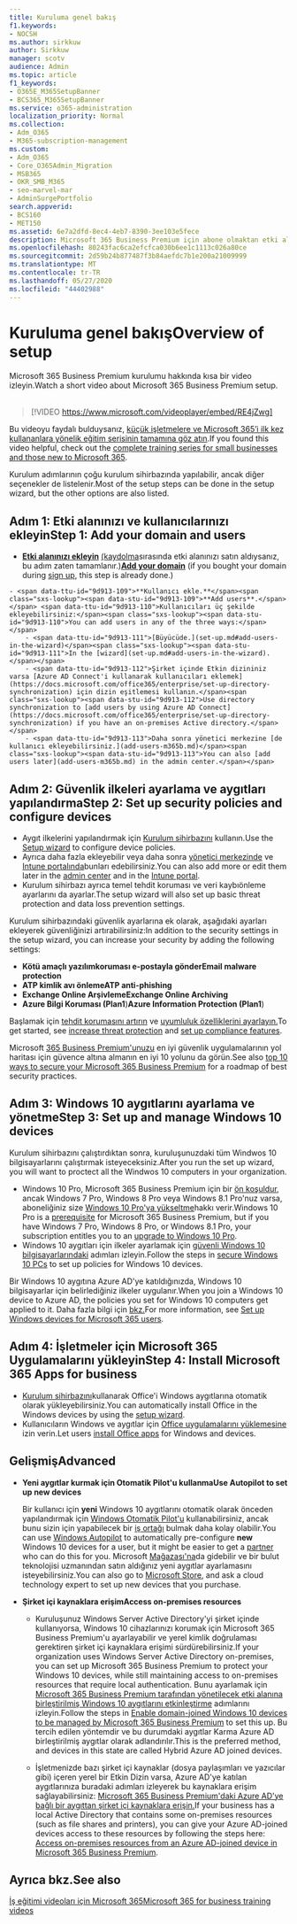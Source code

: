 ```yaml
---
title: Kuruluma genel bakış
f1.keywords:
- NOCSH
ms.author: sirkkuw
author: Sirkkuw
manager: scotv
audience: Admin
ms.topic: article
f1_keywords:
- O365E_M365SetupBanner
- BCS365_M365SetupBanner
ms.service: o365-administration
localization_priority: Normal
ms.collection:
- Adm_O365
- M365-subscription-management
ms.custom:
- Adm_O365
- Core_O365Admin_Migration
- MSB365
- OKR_SMB_M365
- seo-marvel-mar
- AdminSurgePortfolio
search.appverid:
- BCS160
- MET150
ms.assetid: 6e7a2dfd-8ec4-4eb7-8390-3ee103e5fece
description: Microsoft 365 Business Premium için abone olmaktan etki alanı ve kullanıcı eklemeye, güvenlik ilkeleri ayarlamaya ve daha fazlasına kadar kurulum adımlarını öğrenin.
ms.openlocfilehash: 80243fac6ca2efcfca030b6ee1c1113c026a80ce
ms.sourcegitcommit: 2d59b24b877487f3b84aefdc7b1e200a21009999
ms.translationtype: MT
ms.contentlocale: tr-TR
ms.lasthandoff: 05/27/2020
ms.locfileid: "44402988"
---
```

# <a name="overview-of-setup"></a><span data-ttu-id="9d913-103">Kuruluma genel bakış</span><span class="sxs-lookup"><span data-stu-id="9d913-103">Overview of setup</span></span>

<span data-ttu-id="9d913-104">Microsoft 365 Business Premium kurulumu hakkında kısa bir video izleyin.</span><span class="sxs-lookup"><span data-stu-id="9d913-104">Watch a short video about Microsoft 365 Business Premium setup.</span></span><br><br>

> [!VIDEO https://www.microsoft.com/videoplayer/embed/RE4jZwg] 

<span data-ttu-id="9d913-105">Bu videoyu faydalı bulduysanız, [küçük işletmelere ve Microsoft 365’i ilk kez kullananlara yönelik eğitim serisinin tamamına göz atın](https://support.office.com/article/6ab4bbcd-79cf-4000-a0bd-d42ce4d12816).</span><span class="sxs-lookup"><span data-stu-id="9d913-105">If you found this video helpful, check out the [complete training series for small businesses and those new to Microsoft 365](https://support.office.com/article/6ab4bbcd-79cf-4000-a0bd-d42ce4d12816).</span></span>

<span data-ttu-id="9d913-106">Kurulum adımlarının çoğu kurulum sihirbazında yapılabilir, ancak diğer seçenekler de listelenir.</span><span class="sxs-lookup"><span data-stu-id="9d913-106">Most of the setup steps can be done in the setup wizard, but the other options are also listed.</span></span>

## <a name="step-1-add-your-domain-and-users"></a><span data-ttu-id="9d913-107">Adım 1: Etki alanınızı ve kullanıcılarınızı ekleyin</span><span class="sxs-lookup"><span data-stu-id="9d913-107">Step 1: Add your domain and users</span></span>

   - <span data-ttu-id="9d913-108">**[Etki alanınızı ekleyin](set-up.md#add-your-domain-to-personalize-sign-in)** [(kaydolma](sign-up.md)sırasında etki alanınızı satın aldıysanız, bu adım zaten tamamlanır.)</span><span class="sxs-lookup"><span data-stu-id="9d913-108">**[Add your domain](set-up.md#add-your-domain-to-personalize-sign-in)** (if you bought your domain during [sign up](sign-up.md), this step is already done.)</span></span>

    - <span data-ttu-id="9d913-109">**Kullanıcı ekle.**</span><span class="sxs-lookup"><span data-stu-id="9d913-109">**Add users**.</span></span> <span data-ttu-id="9d913-110">Kullanıcıları üç şekilde ekleyebilirsiniz:</span><span class="sxs-lookup"><span data-stu-id="9d913-110">You can add users in any of the three ways:</span></span>
        - <span data-ttu-id="9d913-111">[Büyücüde.](set-up.md#add-users-in-the-wizard)</span><span class="sxs-lookup"><span data-stu-id="9d913-111">In the [wizard](set-up.md#add-users-in-the-wizard).</span></span>
        - <span data-ttu-id="9d913-112">Şirket içinde Etkin dizininiz varsa [Azure AD Connect'i kullanarak kullanıcıları eklemek](https://docs.microsoft.com/office365/enterprise/set-up-directory-synchronization) için dizin eşitlemesi kullanın.</span><span class="sxs-lookup"><span data-stu-id="9d913-112">Use directory synchronization to [add users by using Azure AD Connect](https://docs.microsoft.com/office365/enterprise/set-up-directory-synchronization) if you have an on-premises Active directory.</span></span>
        - <span data-ttu-id="9d913-113">Daha sonra yönetici merkezine [de kullanıcı ekleyebilirsiniz.](add-users-m365b.md)</span><span class="sxs-lookup"><span data-stu-id="9d913-113">You can also [add users later](add-users-m365b.md) in the admin center.</span></span>
## <a name="step-2-set-up-security-policies-and-configure-devices"></a><span data-ttu-id="9d913-114">Adım 2: Güvenlik ilkeleri ayarlama ve aygıtları yapılandırma</span><span class="sxs-lookup"><span data-stu-id="9d913-114">Step 2: Set up security policies and configure devices</span></span> 

  - <span data-ttu-id="9d913-115">Aygıt ilkelerini yapılandırmak için [Kurulum sihirbazını](set-up.md#protect-your-organization) kullanın.</span><span class="sxs-lookup"><span data-stu-id="9d913-115">Use the [Setup wizard](set-up.md#protect-your-organization) to configure device policies.</span></span> 
  - <span data-ttu-id="9d913-116">Ayrıca daha fazla ekleyebilir veya daha sonra [yönetici merkezinde](view-policies-and-devices.md) ve [Intune portalında](https://docs.microsoft.com/intune/tutorial-walkthrough-intune-portal)bunları edebilirsiniz.</span><span class="sxs-lookup"><span data-stu-id="9d913-116">You can also add more or edit them later in the [admin center](view-policies-and-devices.md) and in the [Intune portal](https://docs.microsoft.com/intune/tutorial-walkthrough-intune-portal).</span></span>
  - <span data-ttu-id="9d913-117">Kurulum sihirbazı ayrıca temel tehdit koruması ve veri kaybıönleme ayarlarını da ayarlar.</span><span class="sxs-lookup"><span data-stu-id="9d913-117">The setup wizard will also set up basic threat protection and data loss prevention settings.</span></span>
  
  <span data-ttu-id="9d913-118">Kurulum sihirbazındaki güvenlik ayarlarına ek olarak, aşağıdaki ayarları ekleyerek güvenliğinizi artırabilirsiniz:</span><span class="sxs-lookup"><span data-stu-id="9d913-118">In addition to the security settings in the setup wizard, you can increase your security by adding the following settings:</span></span>

- <span data-ttu-id="9d913-119">**Kötü amaçlı yazılımkoruması e-postayla gönder**</span><span class="sxs-lookup"><span data-stu-id="9d913-119">**Email malware protection**</span></span>
- <span data-ttu-id="9d913-120">**ATP kimlik avı önleme**</span><span class="sxs-lookup"><span data-stu-id="9d913-120">**ATP anti-phishing**</span></span>
- <span data-ttu-id="9d913-121">**Exchange Online Arşivleme**</span><span class="sxs-lookup"><span data-stu-id="9d913-121">**Exchange Online Archiving**</span></span>
- <span data-ttu-id="9d913-122">**Azure Bilgi Koruması (Plan1**)</span><span class="sxs-lookup"><span data-stu-id="9d913-122">**Azure Information Protection (Plan1**)</span></span>

<span data-ttu-id="9d913-123">Başlamak için [tehdit korumasını artırın](increase-threat-protection.md) ve [uyumluluk özelliklerini ayarlayın.](set-up-compliance.md)</span><span class="sxs-lookup"><span data-stu-id="9d913-123">To get started, see [increase threat protection](increase-threat-protection.md) and [set up compliance features](set-up-compliance.md).</span></span>

<span data-ttu-id="9d913-124">Microsoft [365 Business Premium'unuzu](https://docs.microsoft.com/office365/admin/security-and-compliance/secure-your-business-data) en iyi güvenlik uygulamalarının yol haritası için güvence altına almanın en iyi 10 yolunu da görün.</span><span class="sxs-lookup"><span data-stu-id="9d913-124">See also [top 10 ways to secure your Microsoft 365 Business Premium](https://docs.microsoft.com/office365/admin/security-and-compliance/secure-your-business-data) for a roadmap of best security practices.</span></span>

## <a name="step-3-set-up-and-manage-windows-10-devices"></a><span data-ttu-id="9d913-125">Adım 3: Windows 10 aygıtlarını ayarlama ve yönetme</span><span class="sxs-lookup"><span data-stu-id="9d913-125">Step 3: Set up and manage Windows 10 devices</span></span>

<span data-ttu-id="9d913-126">Kurulum sihirbazını çalıştırdıktan sonra, kuruluşunuzdaki tüm Windwos 10 bilgisayarlarını çalıştırmak isteyeceksiniz.</span><span class="sxs-lookup"><span data-stu-id="9d913-126">After you run the set up wizard, you will want to proctect all the Windwos 10 computers in your organization.</span></span>
  
- <span data-ttu-id="9d913-127">Windows 10 Pro, Microsoft 365 Business Premium için bir [ön koşuldur,](pre-requisites-for-data-protection.md) ancak Windows 7 Pro, Windows 8 Pro veya Windows 8.1 Pro'nuz varsa, aboneliğiniz size [Windows 10 Pro'ya yükseltme](https://docs.microsoft.com/microsoft-365/business/upgrade-to-windows-pro-creators-update)hakkı verir.</span><span class="sxs-lookup"><span data-stu-id="9d913-127">Windows 10 Pro is a [prerequisite](pre-requisites-for-data-protection.md) for Microsoft 365 Business Premium, but if you have Windows 7 Pro, Windows 8 Pro, or Windows 8.1 Pro, your subscription entitles you to an [upgrade to  Windows 10 Pro](https://docs.microsoft.com/microsoft-365/business/upgrade-to-windows-pro-creators-update).</span></span>
- <span data-ttu-id="9d913-128">Windows 10 aygıtları için ilkeler ayarlamak için [güvenli Windows 10 bilgisayarlarındaki](secure-win-10-pcs.md) adımları izleyin.</span><span class="sxs-lookup"><span data-stu-id="9d913-128">Follow the steps in [secure Windows 10 PCs](secure-win-10-pcs.md) to set up policies for Windows 10 devices.</span></span>

<span data-ttu-id="9d913-129">Bir Windows 10 aygıtına Azure AD'ye katıldığınızda, Windows 10 bilgisayarlar için belirlediğiniz ilkeler uygulanır.</span><span class="sxs-lookup"><span data-stu-id="9d913-129">When you join a Windows 10 device to Azure AD, the policies you set for Windows 10 computers get applied to it.</span></span> <span data-ttu-id="9d913-130">Daha fazla bilgi için [bkz.](set-up-windows-devices.md)</span><span class="sxs-lookup"><span data-stu-id="9d913-130">For more information, see [Set up Windows devices for Microsoft 365 users](set-up-windows-devices.md).</span></span>

## <a name="step-4-install-microsoft-365-apps-for-business"></a><span data-ttu-id="9d913-131">Adım 4: İşletmeler için Microsoft 365 Uygulamalarını yükleyin</span><span class="sxs-lookup"><span data-stu-id="9d913-131">Step 4: Install Microsoft 365 Apps for business</span></span>
- <span data-ttu-id="9d913-132">[Kurulum sihirbazını](set-up.md#deploy-office-365-client-apps)kullanarak Office'i Windows aygıtlarına otomatik olarak yükleyebilirsiniz.</span><span class="sxs-lookup"><span data-stu-id="9d913-132">You can automatically install Office in the Windows devices by using the [setup wizard](set-up.md#deploy-office-365-client-apps).</span></span>
- <span data-ttu-id="9d913-133">Kullanıcıların Windows ve aygıtlar için [Office uygulamalarını yüklemesine](https://docs.microsoft.com/office365/admin/setup/install-applications) izin verin.</span><span class="sxs-lookup"><span data-stu-id="9d913-133">Let users [install Office apps](https://docs.microsoft.com/office365/admin/setup/install-applications) for Windows and devices.</span></span>
     
## <a name="advanced"></a><span data-ttu-id="9d913-134">Gelişmiş</span><span class="sxs-lookup"><span data-stu-id="9d913-134">Advanced</span></span>
- <span data-ttu-id="9d913-135">**Yeni aygıtlar kurmak için Otomatik Pilot'u kullanma**</span><span class="sxs-lookup"><span data-stu-id="9d913-135">**Use Autopilot to set up new devices**</span></span>
            
     <span data-ttu-id="9d913-136">Bir kullanıcı için **yeni** Windows 10 aygıtlarını otomatik olarak önceden yapılandırmak için [Windows Otomatik Pilot'u](add-autopilot-devices-and-profile.md) kullanabilirsiniz, ancak bunu sizin için yapabilecek bir [iş ortağı](https://www.microsoft.com/solution-providers/search) bulmak daha kolay olabilir.</span><span class="sxs-lookup"><span data-stu-id="9d913-136">You can use [Windows Autopilot](add-autopilot-devices-and-profile.md) to automatically pre-configure **new** Windows 10 devices for a user, but it might be easier to get a [partner](https://www.microsoft.com/solution-providers/search) who can do this for you.</span></span> <span data-ttu-id="9d913-137">Microsoft [Mağazası'na](https://go.microsoft.com/fwlink/?linkid=874598)da gidebilir ve bir bulut teknolojisi uzmanından satın aldığınız yeni aygıtlar ayarlamasını isteyebilirsiniz.</span><span class="sxs-lookup"><span data-stu-id="9d913-137">You can also go to [Microsoft Store](https://go.microsoft.com/fwlink/?linkid=874598), and ask a cloud technology expert to set up new devices that you purchase.</span></span>

- <span data-ttu-id="9d913-138">**Şirket içi kaynaklara erişim**</span><span class="sxs-lookup"><span data-stu-id="9d913-138">**Access on-premises resources**</span></span>

     - <span data-ttu-id="9d913-139">Kuruluşunuz Windows Server Active Directory'yi şirket içinde kullanıyorsa, Windows 10 cihazlarınızı korumak için Microsoft 365 Business Premium'u ayarlayabilir ve yerel kimlik doğrulaması gerektiren şirket içi kaynaklara erişimi sürdürebilirsiniz.</span><span class="sxs-lookup"><span data-stu-id="9d913-139">If your organization uses Windows Server Active Directory on-premises, you can set up Microsoft 365 Business Premium to protect your Windows 10 devices, while still maintaining access to on-premises resources that require local authentication.</span></span> <span data-ttu-id="9d913-140">Bunu ayarlamak için [Microsoft 365 Business Premium tarafından yönetilecek etki alanına birleştirilmiş Windows 10 aygıtlarını etkinleştirme](manage-windows-devices.md) adımlarını izleyin.</span><span class="sxs-lookup"><span data-stu-id="9d913-140">Follow the steps in [Enable domain-joined Windows 10 devices to be managed by Microsoft 365 Business Premium](manage-windows-devices.md) to set this up.</span></span> <span data-ttu-id="9d913-141">Bu tercih edilen yöntemdir ve bu durumdaki aygıtlar Karma Azure AD birleştirilmiş aygıtlar olarak adlandırılır.</span><span class="sxs-lookup"><span data-stu-id="9d913-141">This is the preferred method, and devices in this state are called Hybrid Azure AD joined devices.</span></span>

    - <span data-ttu-id="9d913-142">İşletmenizde bazı şirket içi kaynaklar (dosya paylaşımları ve yazıcılar gibi) içeren yerel bir Etkin Dizin varsa, Azure AD'ye katılan aygıtlarınıza buradaki adımları izleyerek bu kaynaklara erişim sağlayabilirsiniz: [Microsoft 365 Business Premium'daki Azure AD'ye bağlı bir aygıttan şirket içi kaynaklara erişin.](access-resources.md)</span><span class="sxs-lookup"><span data-stu-id="9d913-142">If your business has a local Active Directory that contains some on-premises resources (such as file shares and printers), you can give your Azure AD-joined devices access to these resources by following the steps here: [Access on-premises resources from an Azure AD-joined device in Microsoft 365 Business Premium](access-resources.md).</span></span>

## <a name="see-also"></a><span data-ttu-id="9d913-143">Ayrıca bkz.</span><span class="sxs-lookup"><span data-stu-id="9d913-143">See also</span></span>

[<span data-ttu-id="9d913-144">İş eğitimi videoları için Microsoft 365</span><span class="sxs-lookup"><span data-stu-id="9d913-144">Microsoft 365 for business training videos</span></span>](https://support.office.com/article/6ab4bbcd-79cf-4000-a0bd-d42ce4d12816)
